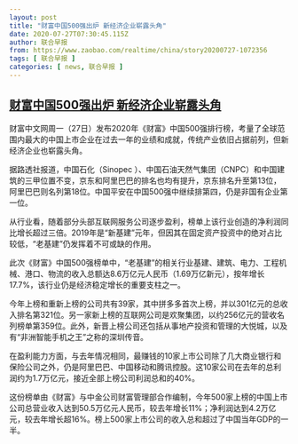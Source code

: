 ```yaml
---
layout: post
title: "财富中国500强出炉 新经济企业崭露头角"
date: 2020-07-27T07:30:45.115Z
author: 联合早报
from: https://www.zaobao.com/realtime/china/story20200727-1072356
tags: [ 联合早报 ]
categories: [ news, 联合早报 ]
---
```

<!--1595860200000-->
[财富中国500强出炉 新经济企业崭露头角](https://www.zaobao.com/realtime/china/story20200727-1072356)
------

<div>
<p>财富中文网周一（27日）发布2020年《财富》中国500强排行榜，考量了全球范围内最大的中国上市企业在过去一年的业绩和成就，传统产业依旧占据前列，但新经济企业也崭露头角。</p><p>据路透社报道，中国石化（Sinopec ）、中国石油天然气集团（CNPC）和中国建筑的三甲位置不变，京东和阿里巴巴的排名也均有提升，京东排名升至第13位，阿里巴巴则名列第18位。中国平安在中国500强中继续排第四，仍是非国有企业第一位。</p><p>从行业看，随着部分头部互联网服务公司逐步盈利，榜单上该行业创造的净利润同比增长超过三倍。2019年是“新基建”元年，但因其在固定资产投资中的绝对占比较低，“老基建”仍发挥着不可或缺的作用。</p><section id="imu"><div id="dfp-ad-imu1-wrapper" class="dfp-tag-wrapper"><div id="dfp-ad-imu1" class="dfp-tag-wrapper"></div></div></section><p>此次《财富》中国500强榜单中，“老基建”的相关行业基建、建筑、电力、工程机械、港口、物流的收入总额达8.6万亿元人民币（1.69万亿新元），按年增长17.7%，该行业仍是经济稳定增长的重要支柱之一。</p><p>今年上榜和重新上榜的公司共有39家，其中拼多多首次上榜，并以301亿元的总收入排名第321位。另一家新上榜的互联网公司是欢聚集团，以约256亿元的营收名列榜单第359位。此外，新晋上榜公司还包括从事地产投资和管理的大悦城，以及有“非洲智能手机之王”之称的深圳传音。</p><p>在盈利能力方面，与去年情况相同，最赚钱的10家上市公司除了几大商业银行和保险公司之外，仍是阿里巴巴、中国移动和腾讯控股。这10家公司在去年的总利润约为1.7万亿元，接近全部上榜公司利润总和的40%。</p><p>这份榜单由《财富》与中金公司财富管理部合作编制，今年500家上榜的中国上市公司总营业收入达到50.5万亿元人民币，较去年增长11%；净利润达到4.2万亿元，较去年增长超16%。榜上500家上市公司的收入总和超过了中国当年GDP的一半。</p><div id="innity-in-post"></div><div id="dfp-ad-midarticlespecial-wrapper" class="dfp-tag-wrapper"><div id="dfp-ad-midarticlespecial" class="dfp-tag-wrapper"></div></div>
</div>
